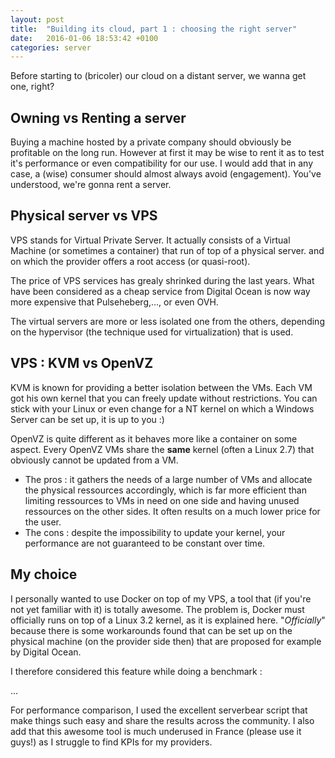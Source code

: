 ```yaml
---
layout: post
title:  "Building its cloud, part 1 : choosing the right server"
date:   2016-01-06 18:53:42 +0100
categories: server
---
```


Before starting to (bricoler) our cloud on a distant server, we wanna get one, right?

## Owning vs Renting a server
Buying a machine hosted by a private company should obviously be profitable on the long run. However at first it may be wise to rent it as to test it's performance or even compatibility for our use. I would add that in any case, a (wise) consumer should almost always avoid (engagement). You've understood, we're gonna rent a server.

## Physical server vs VPS
VPS stands for Virtual Private Server. It actually consists of a Virtual Machine (or sometimes a container) that run of top of a physical server. and on which the provider offers a root access (or quasi-root).

The price of VPS services has grealy shrinked during the last years. What have been considered as a cheap service from Digital Ocean is now way more expensive that Pulseheberg,..., or even OVH.

The virtual servers are more or less isolated one from the others, depending on the hypervisor (the technique used for virtualization) that is used.

## VPS : KVM vs OpenVZ
KVM is known for providing a better isolation between the VMs. Each VM got his own kernel that you can freely update without restrictions. You can stick with your Linux or even change for a NT kernel on which a Windows Server can be set up, it is up to you :)

OpenVZ is quite different as it behaves more like a container on some aspect. Every OpenVZ VMs share the **same** kernel (often a Linux 2.7) that obviously cannot be updated from a VM.
- The pros : it gathers the needs of a large number of VMs and allocate the physical ressources accordingly, which is far more efficient than limiting ressources to VMs in need on one side and having unused ressources on the other sides. It often results on a much lower price for the user.
- The cons : despite the impossibility to update your kernel, your performance are not guaranteed to be constant over time.

## My choice 
I personally wanted to use Docker on top of my VPS, a tool that (if you're not yet familiar with it) is totally awesome. The problem is, Docker must officially runs on top of a Linux 3.2 kernel, as it is explained here. "*Officially*" because there is some workarounds found that can be set up on the physical machine (on the provider side then) that are proposed for example by Digital Ocean.

I therefore considered this feature while doing a benchmark :

...

For performance comparison, I used the excellent serverbear script that make things such easy and share the results across the community. I also add that this awesome tool is much underused in France (please use it guys!) as I struggle to find KPIs for my providers. 
